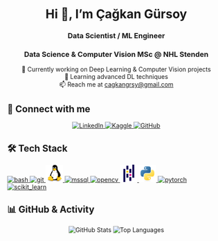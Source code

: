 <!-- HEADER -->
<h1 align="center">Hi 👋, I’m Çağkan Gürsoy</h1>
<h3 align="center">Data Scientist / ML Engineer</h3>
<h3 align="center">Data Science & Computer Vision MSc @ NHL Stenden</h3>
<p align="center">
  🔭 Currently working on Deep Learning &amp; Computer Vision projects<br/>
  🌱 Learning advanced DL techniques<br/>
  📫 Reach me at <a href="mailto:cagkangrsy@gmail.com">cagkangrsy@gmail.com</a>
</p>


## 🔗 Connect with me

<p align="center">
  <a href="https://linkedin.com/in/cagkangrsy">
    <img src="https://img.shields.io/badge/LinkedIn-0A66C2?style=flat&logo=linkedin&logoColor=white" alt="LinkedIn"/>
  </a>
  <a href="https://kaggle.com/cagkangrsy">
    <img src="https://img.shields.io/badge/Kaggle-20BEFF?style=flat&logo=kaggle&logoColor=white" alt="Kaggle"/>
  </a>
  <a href="https://github.com/cagkangrsy">
    <img src="https://img.shields.io/badge/GitHub-181717?style=flat&logo=github&logoColor=white" alt="GitHub"/>
  </a>
</p>


## 🛠️ Tech Stack

<p align="left"> <a href="https://www.gnu.org/software/bash/" target="_blank" rel="noreferrer"> <img src="https://www.vectorlogo.zone/logos/gnu_bash/gnu_bash-icon.svg" alt="bash" width="40" height="40"/> </a> <a href="https://git-scm.com/" target="_blank" rel="noreferrer"> <img src="https://www.vectorlogo.zone/logos/git-scm/git-scm-icon.svg" alt="git" width="40" height="40"/> </a> <a href="https://www.linux.org/" target="_blank" rel="noreferrer"> <img src="https://raw.githubusercontent.com/devicons/devicon/master/icons/linux/linux-original.svg" alt="linux" width="40" height="40"/> </a> <a href="https://www.microsoft.com/en-us/sql-server" target="_blank" rel="noreferrer"> <img src="https://www.svgrepo.com/show/303229/microsoft-sql-server-logo.svg" alt="mssql" width="40" height="40"/> </a> <a href="https://opencv.org/" target="_blank" rel="noreferrer"> <img src="https://www.vectorlogo.zone/logos/opencv/opencv-icon.svg" alt="opencv" width="40" height="40"/> </a> <a href="https://pandas.pydata.org/" target="_blank" rel="noreferrer"> <img src="https://raw.githubusercontent.com/devicons/devicon/2ae2a900d2f041da66e950e4d48052658d850630/icons/pandas/pandas-original.svg" alt="pandas" width="40" height="40"/> </a> <a href="https://www.python.org" target="_blank" rel="noreferrer"> <img src="https://raw.githubusercontent.com/devicons/devicon/master/icons/python/python-original.svg" alt="python" width="40" height="40"/> </a> <a href="https://pytorch.org/" target="_blank" rel="noreferrer"> <img src="https://www.vectorlogo.zone/logos/pytorch/pytorch-icon.svg" alt="pytorch" width="40" height="40"/> </a> <a href="https://scikit-learn.org/" target="_blank" rel="noreferrer"> <img src="https://upload.wikimedia.org/wikipedia/commons/0/05/Scikit_learn_logo_small.svg" alt="scikit_learn" width="40" height="40"/> </a> </p>


## 📊 GitHub & Activity

<p align="center">
  <img src="https://github-readme-stats.vercel.app/api?username=cagkangrsy&show_icons=true&theme=github_dark" alt="GitHub Stats" />
  <img src="https://github-readme-stats.vercel.app/api/top-langs/?username=cagkangrsy&layout=compact&theme=github_dark" alt="Top Languages" />
</p>


